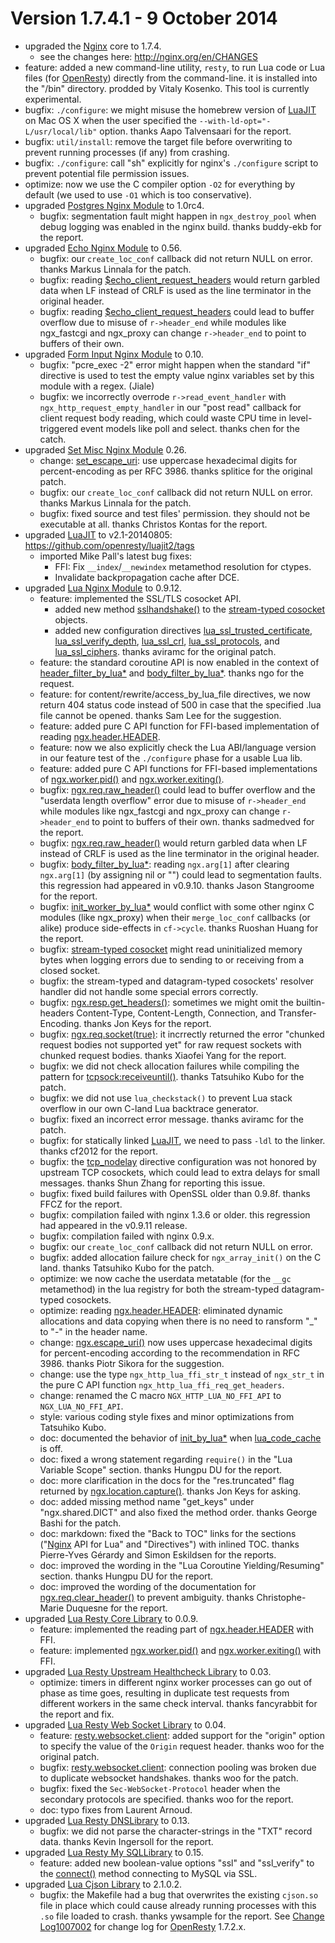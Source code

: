 <!---
    @title         Change Log1007004
    @creator       Yichun Zhang
    @created       2014-08-16 21:45 GMT
    @modifier      YichunZhang
    @modified      2014-10-10 00:00 GMT
    @changecount   57
--->


#  Version 1.7.4.1 - 9 October 2014
* upgraded the [Nginx](nginx/) core to 1.7.4.
    * see the changes here: http://nginx.org/en/CHANGES
* feature: added a new command-line utility, `resty`, to run Lua code or Lua files (for [OpenResty](openresty/)) directly from the command-line. it is installed into the "<prefix>/bin" directory. prodded by Vitaly Kosenko. This tool is currently experimental.
* bugfix: `./configure`: we might misuse the homebrew version of [LuaJIT](luajit/) on Mac OS X when the user specified the `--with-ld-opt="-L/usr/local/lib"` option. thanks Aapo Talvensaari for the report.
* bugfix: `util/install`: remove the target file before overwriting to prevent running processes (if any) from crashing.
* bugfix: `./configure`: call "sh" explicitly for nginx's `./configure` script to prevent potential file permission issues.
* optimize: now we use the C compiler option `-O2` for everything by default (we used to use `-O1` which is too conservative).
* upgraded [Postgres Nginx Module](postgres-nginx-module/) to 1.0rc4.
    * bugfix: segmentation fault might happen in `ngx_destroy_pool` when debug logging was enabled in the nginx build. thanks buddy-ekb for the report.
* upgraded [Echo Nginx Module](echo-nginx-module/) to 0.56.
    *  bugfix: our `create_loc_conf` callback did not return NULL on error. thanks Markus Linnala for the patch.
    * bugfix: reading [$echo_client_request_headers](https://github.com/openresty/echo-nginx-module#echo_client_request_headers) would return garbled data when LF instead of CRLF is used as the line terminator in the original header.
    * bugfix: reading [$echo_client_request_headers](https://github.com/openresty/echo-nginx-module#echo_client_request_headers) could lead to buffer overflow due to misuse of `r->header_end` while modules like ngx_fastcgi and ngx_proxy can change `r->header_end` to point to buffers of their own.
* upgraded [Form Input Nginx Module](form-input-nginx-module/) to 0.10.
    * bugfix: "pcre_exec -2" error might happen when the standard "if" directive is used to test the empty value nginx variables set by this module with a regex. (Jiale)
    * bugfix: we incorrectly overrode `r->read_event_handler` with `ngx_http_request_empty_handler` in our "post read" callback for client request body reading, which could waste CPU time in level-triggered event models like poll and select. thanks chen for the catch.
* upgraded [Set Misc Nginx Module](set-misc-nginx-module/) 0.26.
    * change: [set_escape_uri](https://github.com/openresty/set-misc-nginx-module#set_escape_uri): use uppercase hexadecimal digits for percent-encoding as per RFC 3986. thanks splitice for the original patch.
    *  bugfix: our `create_loc_conf` callback did not return NULL on error. thanks Markus Linnala for the patch.
    * bugfix: fixed source and test files' permission. they should not be executable at all. thanks Christos Kontas for the report.
* upgraded [LuaJIT](luajit/) to v2.1-20140805: https://github.com/openresty/luajit2/tags
    * imported Mike Pall's latest bug fixes:
        * FFI: Fix `__index`/`__newindex` metamethod resolution for ctypes.
        * Invalidate backpropagation cache after DCE.
* upgraded [Lua Nginx Module](lua-nginx-module/) to 0.9.12.
    * feature: implemented the SSL/TLS cosocket API.
        * added new method [sslhandshake()](https://github.com/openresty/lua-nginx-module#tcpsocksslhandshake) to the [stream-typed cosocket](https://github.com/openresty/lua-nginx-module#ngxsockettcp) objects.
        * added new configuration directives [lua_ssl_trusted_certificate](https://github.com/openresty/lua-nginx-module#lua_ssl_trusted_certificate), [lua_ssl_verify_depth](https://github.com/openresty/lua-nginx-module#lua_ssl_verify_depth), [lua_ssl_crl](https://github.com/openresty/lua-nginx-module#lua_ssl_crl), [lua_ssl_protocols](https://github.com/openresty/lua-nginx-module#lua_ssl_protocols), and [lua_ssl_ciphers](https://github.com/openresty/lua-nginx-module#lua_ssl_ciphers). thanks aviramc for the original patch.
    * feature: the standard coroutine API is now enabled in the context of [header_filter_by_lua*](https://github.com/openresty/lua-nginx-module#header_filter_by_lua) and [body_filter_by_lua*](https://github.com/openresty/lua-nginx-module#body_filter_by_lua). thanks ngo for the request.
    * feature: for content/rewrite/access_by_lua_file directives, we now return 404 status code instead of 500 in case that the specified .lua file cannot be opened. thanks Sam Lee for the suggestion.
    * feature: added pure C API function for FFI-based implementation of reading [ngx.header.HEADER](https://github.com/openresty/lua-nginx-module#ngxheaderheader).
    * feature: now we also explicitly check the Lua ABI/language version in our feature test of the `./configure` phase for a usable Lua lib.
    * feature: added pure C API functions for FFI-based implementations of [ngx.worker.pid()](https://github.com/openresty/lua-nginx-module#ngxworkerpid) and [ngx.worker.exiting()](https://github.com/openresty/lua-nginx-module#ngxworkerexiting).
    * bugfix: [ngx.req.raw_header()](https://github.com/openresty/lua-nginx-module#ngxreqraw_header) could lead to buffer overflow and the "userdata length overflow" error due to misuse of `r->header_end` while modules like ngx_fastcgi and ngx_proxy can change `r->header_end` to point to buffers of their own. thanks sadmedved for the report.
    * bugfix: [ngx.req.raw_header()](https://github.com/openresty/lua-nginx-module#ngxreqraw_header) would return garbled data when LF instead of CRLF is used as the line terminator in the original header.
    * bugfix: [body_filter_by_lua*](https://github.com/openresty/lua-nginx-module#body_filter_by_lua): reading `ngx.arg[1]` after clearing `ngx.arg[1]` (by assigning nil or "") could lead to segmentation faults. this regression had appeared in v0.9.10. thanks Jason Stangroome for the report.
    * bugfix: [init_worker_by_lua*](https://github.com/openresty/lua-nginx-module#init_worker_by_lua_file) would conflict with some other nginx C modules (like ngx_proxy) when their `merge_loc_conf` callbacks (or alike) produce side-effects in `cf->cycle`. thanks Ruoshan Huang for the report.
    * bugfix: [stream-typed cosocket](https://github.com/openresty/lua-nginx-module#ngxsockettcp) might read uninitialized memory bytes when logging errors due to sending to or receiving from a closed socket.
    * bugfix: the stream-typed and datagram-typed cosockets' resolver handler did not handle some special errors correctly.
    * bugfix: [ngx.resp.get_headers()](https://github.com/openresty/lua-nginx-module#ngxrespget_headers): sometimes we might omit the builtin-headers Content-Type, Content-Length, Connection, and Transfer-Encoding. thanks Jon Keys for the report.
    * bugfix: [ngx.req.socket(true)](https://github.com/openresty/lua-nginx-module#ngxreqsocket): it incrrectly returned the error "chunked request bodies not supported yet" for raw request sockets with chunked request bodies. thanks Xiaofei Yang for the report.
    * bugfix: we did not check allocation failures while compiling the pattern for [tcpsock:receiveuntil()](https://github.com/openresty/lua-nginx-module#tcpsockreceiveuntil). thanks Tatsuhiko Kubo for the patch.
    * bugfix: we did not use `lua_checkstack()` to prevent Lua stack overflow in our own C-land Lua backtrace generator.
    * bugfix: fixed an incorrect error message. thanks aviramc for the patch.
    * bugfix: for statically linked [LuaJIT](luajit/), we need to pass `-ldl` to the linker. thanks cf2012 for the report.
    * bugfix: the [tcp_nodelay](http://nginx.org/en/docs/http/ngx_http_core_module.html#tcp_nodelay) directive configuration was not honored by upstream TCP cosockets, which could lead to extra delays for small messages. thanks Shun Zhang for reporting this issue.
    * bugfix: fixed build failures with OpenSSL older than 0.9.8f. thanks FFCZ for the report.
    * bugfix: compilation failed with nginx 1.3.6 or older. this regression had appeared in the v0.9.11 release.
    * bugfix: compilation failed with nginx 0.9.x.
    * bugfix: our `create_loc_conf` callback did not return NULL on error.
    * bugfix: added allocation failure check for `ngx_array_init()` on the C land. thanks Tatsuhiko Kubo for the patch.
    * optimize: we now cache the userdata metatable (for the `__gc` metamethod) in the lua registry for both the stream-typed datagram-typed cosockets.
    * optimize: reading [ngx.header.HEADER](https://github.com/openresty/lua-nginx-module#ngxheaderheader): eliminated dynamic allocations and data copying when there is no need to ransform "_" to "-" in the header name.
    * change: [ngx.escape_uri()](https://github.com/openresty/lua-nginx-module#ngxescape_uri) now uses uppercase hexadecimal digits for percent-encoding according to the recommendation in RFC 3986. thanks Piotr Sikora for the suggestion.
    * change: use the type `ngx_http_lua_ffi_str_t` instead of `ngx_str_t` in the pure C API function `ngx_http_lua_ffi_req_get_headers`.
    * change: renamed the C macro `NGX_HTTP_LUA_NO_FFI_API` to `NGX_LUA_NO_FFI_API`.
    * style: various coding style fixes and minor optimizations from Tatsuhiko Kubo.
    * doc: documented the behavior of [init_by_lua*](https://github.com/openresty/lua-nginx-module#init_by_lua) when [lua_code_cache](https://github.com/openresty/lua-nginx-module#lua_code_cache) is off.
    * doc: fixed a wrong statement regarding `require()` in the "Lua Variable Scope" section. thanks Hungpu DU for the report.
    * doc: more clarification in the docs for the "res.truncated" flag returned by [ngx.location.capture()](https://github.com/openresty/lua-nginx-module#ngxlocationcapture). thanks Jon Keys for asking.
    * doc: added missing method name "get_keys" under "ngx.shared.DICT" and also fixed the method order. thanks George Bashi for the patch.
    * doc: markdown: fixed the "Back to TOC" links for the sections ("[Nginx](nginx/) API for Lua" and "Directives") with inlined TOC. thanks Pierre-Yves Gérardy and Simon Eskildsen for the reports.
    * doc: improved the wording in the "Lua Coroutine Yielding/Resuming" section. thanks Hungpu DU for the report.
    * doc: improved the wording of the documentation for [ngx.req.clear_header()](https://github.com/openresty/lua-nginx-module#ngxreqclear_header) to prevent ambiguity. thanks Christophe-Marie Duquesne for the report.
* upgraded [Lua Resty Core Library](lua-resty-core-library/) to 0.0.9.
    * feature: implemented the reading part of [ngx.header.HEADER](https://github.com/openresty/lua-nginx-module#ngxheaderheader) with FFI.
    * feature: implemented [ngx.worker.pid()](https://github.com/openresty/lua-nginx-module#ngxworkerpid) and [ngx.worker.exiting()](https://github.com/openresty/lua-nginx-module#ngxworkerexiting) with FFI.
* upgraded [Lua Resty Upstream Healthcheck Library](lua-resty-upstream-healthcheck-library/) to 0.03.
    * optimize: timers in different nginx worker processes can go out of phase as time goes, resulting in duplicate test requests from different workers in the same check interval. thanks fancyrabbit for the report and fix.
* upgraded [Lua Resty Web Socket Library](lua-resty-web-socket-library/) to 0.04.
    * feature: [resty.websocket.client](https://github.com/openresty/lua-resty-websocket#restywebsocketclient): added support for the "origin" option to specify the value of the `Origin` request header. thanks woo for the original patch.
    * bugfix: [resty.websocket.client](https://github.com/openresty/lua-resty-websocket#restywebsocketclient): connection pooling was broken due to duplicate websocket handshakes. thanks woo for the patch.
    * bugfix: fixed the `Sec-WebSocket-Protocol` header when the secondary protocols are specified. thanks woo for the report.
    * doc: typo fixes from Laurent Arnoud.
* upgraded [Lua Resty DNSLibrary](lua-resty-dns-library/) to 0.13.
    * bugfix: we did not parse the character-strings in the "TXT" record data. thanks Kevin Ingersoll for the report.
* upgraded [Lua Resty My SQLLibrary](lua-resty-mysql-library/) to 0.15.
    * feature: added new boolean-value options "ssl" and "ssl_verify" to the [connect()](https://github.com/openresty/lua-resty-mysql#connect) method connecting to MySQL via SSL.
* upgraded [Lua Cjson Library](lua-cjson-library/) to 2.1.0.2.
    * bugfix: the Makefile had a bug that overwrites the existing `cjson.so` file in place which could cause already running processes with this `.so` file loaded to crash. thanks ywsample for the report.
See [Change Log1007002](change-log1007002/) for change log for [OpenResty](openresty/) 1.7.2.x.
